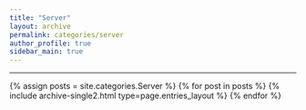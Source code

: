 ```yaml
---
title: "Server"
layout: archive
permalink: categories/server
author_profile: true
sidebar_main: true
---
```


<!-- 공백이 포함되어 있는 카테고리 이름의 경우 site.categories['a b c'] 이런식으로! -->

***

{% assign posts = site.categories.Server %}
{% for post in posts %} {% include archive-single2.html type=page.entries_layout %} {% endfor %}